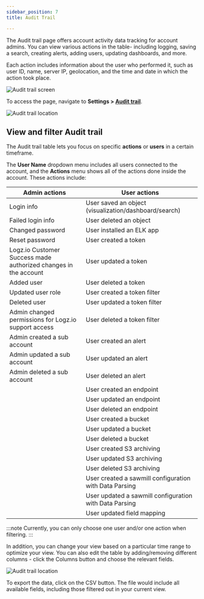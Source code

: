 ```yaml
---
sidebar_position: 7
title: Audit Trail

---
```


The Audit trail page offers account activity data tracking for account admins. You can view various actions in the table- including logging, saving a search, creating alerts, adding users, updating dashboards, and more.

Each action includes information about the user who performed it, such as user ID, name, server IP, geolocation, and the time and date in which the action took place.

![Audit trail screen](https://dytvr9ot2sszz.cloudfront.net/logz-docs/accounts/audit-trail-dashboard.png)

To access the page, navigate to **Settings > [Audit trail](https://app.logz.io/#/dashboard/settings/general/audit-trail)**.

![Audit trail location](https://dytvr9ot2sszz.cloudfront.net/logz-docs/accounts/audit-trail.png)

## View and filter Audit trail

The Audit trail table lets you focus on specific **actions** or **users** in a certain timeframe. 

The **User Name** dropdown menu includes all users connected to the account, and the **Actions** menu shows all of the actions done inside the account. These actions include:

|**Admin actions**|**User actions**|
|--|--|
Login info|User saved an object (visualization/dashboard/search)|
Failed login info|User deleted an object|
Changed password|User installed an ELK app|
Reset password|User created a token|
Logz.io Customer Success made authorized changes in the account|User updated a token|
Added user|User deleted a token|
Updated user role|User created a token filter|
Deleted user|User updated a token filter|
Admin changed permissions for Logz.io support access|User deleted a token filter|
Admin created a sub account|User created an alert|
Admin updated a sub account|User updated an alert|
Admin deleted a sub account|User deleted an alert|
||User created an endpoint|
||User updated an endpoint|
||User deleted an endpoint|
||User created a bucket|
||User updated a bucket|
||User deleted a bucket|
||User created S3 archiving|
||User updated S3 archiving|
||User deleted S3 archiving|
||User created a sawmill configuration with Data Parsing|
||User updated a sawmill configuration with Data Parsing|
||User updated field mapping|


:::note
Currently, you can only choose one user and/or one action when filtering.
:::


In addition, you can change your view based on a particular time range to optimize your view. You can also edit the table by adding/removing different columns - click the Columns button and choose the relevant fields.

![Audit trail location](https://dytvr9ot2sszz.cloudfront.net/logz-docs/accounts/edit-audit-trail-view.png)

To export the data, click on the CSV button. The file would include all available fields, including those filtered out in your current view.